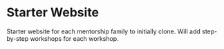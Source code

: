 # Starter Website
Starter website for each mentorship family to initially clone. Will add step-by-step workshops for each workshop.
